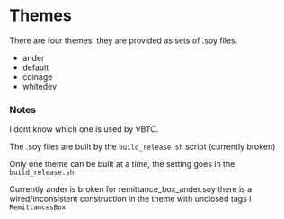# Themes

There are four themes, they are provided as sets of .soy files.

* ander
* default
* coinage
* whitedev



### Notes

I dont know which one is used by VBTC.

The .soy files are built by the `build_release.sh` script (currently broken)

Only one theme can be built at a time, the setting goes in the `build_release.sh`

Currently ander is broken for remittance_box_ander.soy there is a wired/inconsistent construction in the theme with unclosed tags i `RemittancesBox`

